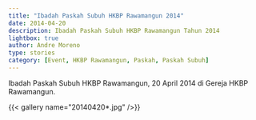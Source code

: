 ```yaml
---
title: "Ibadah Paskah Subuh HKBP Rawamangun 2014"
date: 2014-04-20
description: Ibadah Paskah Subuh HKBP Rawamangun Tahun 2014
lightbox: true
author: Andre Moreno
type: stories
category: [Event, HKBP Rawamangun, Paskah, Paskah Subuh]
---
```


Ibadah Paskah Subuh HKBP Rawamangun, 20 April 2014 di Gereja HKBP Rawamangun.

{{< gallery name="20140420*.jpg" />}}
